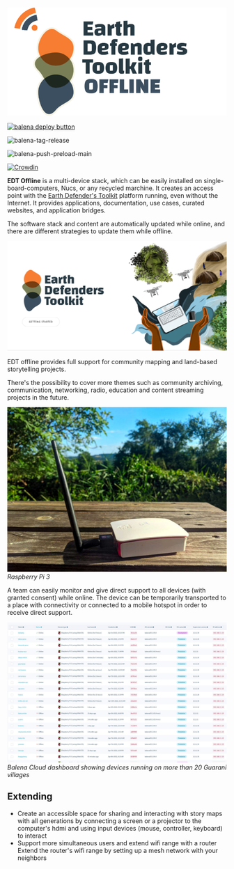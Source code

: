 ![logo](docs/imgs/EDT-offline-dark-logo.png)

[![balena deploy button](https://www.balena.io/deploy.svg)](https://dashboard.balena-cloud.com/deploy?repoUrl=https://github.com/digidem/edt-offline)

![balena-tag-release](https://github.com/digidem/edt-offline/actions/workflows/balena-tag-release.yml/badge.svg)

![balena-push-preload-main](https://github.com/digidem/edt-offline/actions/workflows/balena-push-main.yml/badge.svg)

[![Crowdin](https://badges.crowdin.net/edt-offline-portal/localized.svg)](https://crowdin.com/project/edt-offline-portal)

**EDT Offline** is a multi-device stack, which can be easily installed on single-board-computers, Nucs, or any recycled marchine. It creates an access point with the [Earth Defender's Toolkit](http://earthdefenderstoolkit.com/) platform running, even without the Internet. It provides applications, documentation, use cases, curated websites, and application bridges.

The software stack and content are automatically updated while online, and there are different strategies to update them while offline.

![Earth Defender's Toolkit Portal](docs/imgs/edt_portal.jpg)

EDT offline provides full support for community mapping and land-based storytelling projects.

There's the possibility to cover more themes such as community archiving, communication, networking, radio, education and content streaming projects in the future.

![Raspberry Pi 3](docs/imgs/pi.jpg)
*Raspberry Pi 3*

A team can easily monitor and give direct support to all devices (with granted consent) while online. The device can be temporarily transported to a place with connectivity or connected to a mobile hotspot in order to receive direct support.


![](docs/imgs/balena_dashboard.jpg)
*Balena Cloud dashboard showing devices running on more than 20 Guarani villages*

## Extending

- Create an accessible space for sharing and interacting with story maps with all generations by connecting a screen or a projector to the computer's hdmi and using input devices (mouse, controller, keyboard) to interact
- Support more simultaneous users and extend wifi range with a router
Extend the router's wifi range by setting up a mesh network with your neighbors